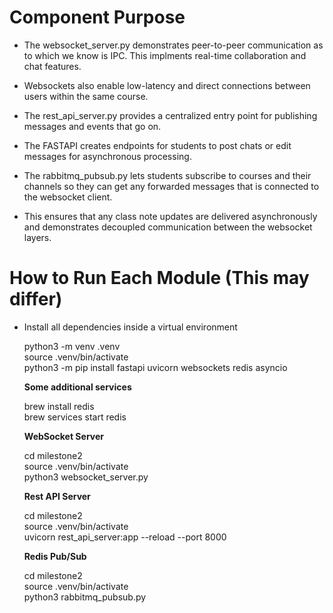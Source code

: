 # **Component Purpose**
- The websocket_server.py demonstrates peer-to-peer communication as to which we know is IPC. This implments real-time collaboration and chat features.
- Websockets also enable low-latency and direct connections between users within the same course.

- The rest_api_server.py provides a centralized entry point for publishing messages and events that go on.
- The FASTAPI creates endpoints for students to post chats or edit messages for asynchronous processing.

- The rabbitmq_pubsub.py lets students subscribe to courses and their channels so they can get any forwarded messages that is connected to the websocket client.
- This ensures that any class note updates are delivered asynchronously and demonstrates decoupled communication between the websocket layers.

# **How to Run Each Module (This may differ)**
- Install all dependencies inside a virtual environment
  
  python3 -m venv .venv <br>
  source .venv/bin/activate <br>
  python3 -m pip install fastapi uvicorn websockets redis asyncio <br>

  **Some additional services** <br>
  
  brew install redis <br>
  brew services start redis <br>

  **WebSocket Server** <br>
  
  cd milestone2 <br>
  source .venv/bin/activate <br>
  python3 websocket_server.py <br>

  **Rest API Server**
  
  cd milestone2 <br>
  source .venv/bin/activate <br>
  uvicorn rest_api_server:app --reload --port 8000 <br>

  **Redis Pub/Sub** <br>
  
  cd milestone2 <br>
  source .venv/bin/activate <br>
  python3 rabbitmq_pubsub.py <br>





